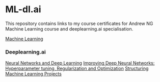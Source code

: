 # ML-dl.ai
This repository contains links to my course certificates for Andrew NG Machine Learning course and deeplearning.ai specialisation. 

[Machine Learning](https://coursera.org/share/45b3946f5b9b4e8cdc98014e0b363a12)

### Deeplearning.ai
[Neural Networks and Deep Learning](https://www.coursera.org/account/accomplishments/records/7TCXZL6KT3ZW)
[Improving Deep Neural Networks: Hyperparameter tuning, Regularization and Optimization](https://www.coursera.org/account/accomplishments/records/RNAJW94CCG54)
[Structuring Machine Learning Projects](https://www.coursera.org/account/accomplishments/records/9ZQNTC57CKN8)
